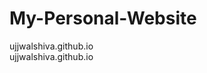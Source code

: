 # My-Personal-Website
<div class="text-blue bg-white mb-2">
  ujjwalshiva.github.io
</div>
ujjwalshiva.github.io
